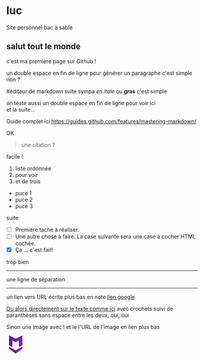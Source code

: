 # luc
Site personnel bac à sable  
## salut tout le monde  
c'est ma première page sur Github !

un double espace en fin de ligne pour générer un paragraphe c'est simple  
non ?

#éditeur de markdown
suite sympa *en itale* ou **gras** c'est simple

on teste aussi un double espace en fin de ligne pour voir ici   
et la suite… 

Guide complet ici https://guides.github.com/features/mastering-markdown/


OK
> une citation ? 

facile !

1. liste ordonnée
2. pour voir
3. et de trois
  
* puce 1
* puce 2
* puce 3
 
suite
- [ ] Première tache à réaliser.
- [ ] Une autre chose à faire.
La case suivante sera une case à cocher HTML cochée.
- [x] Ça ... c'est fait!

trop bien

---

une ligne de séparation 

---


un lien vers URL écrite plus bas en note [lien google]

[Ou alors directement sur le texte comme ici](https://google.fr "titre ici Google's Homepage") avec crochets suivi de paranthèses sans espace entre les deux, oui, oui

Sinon une image avec ! et le l'URL de l'image en lien plus bas

![texte alternatif invisible mais bon pour les moteurs][logo]


[logo]: https://github.com/adam-p/markdown-here/raw/master/src/common/images/icon48.png "un contenu ici"
[lien google]: http://google.fr/
